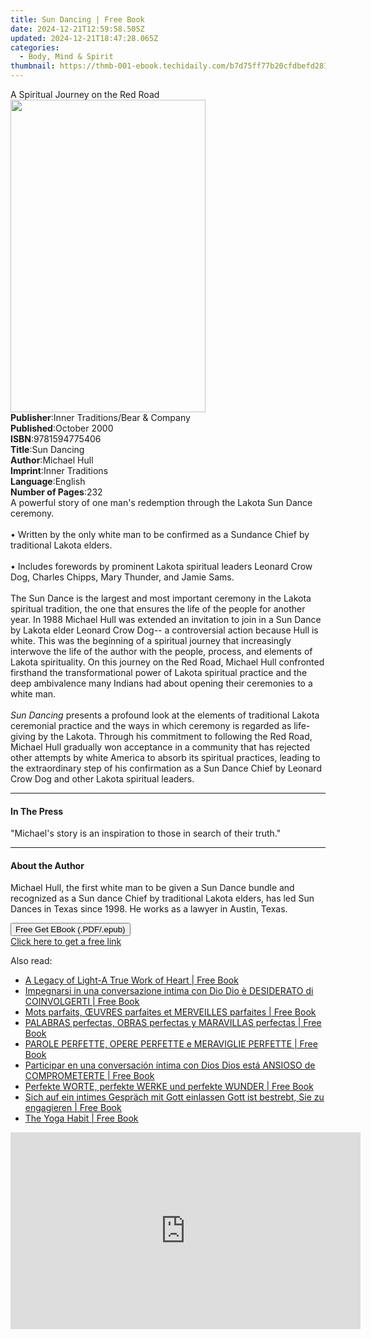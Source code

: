 ```yaml
---
title: Sun Dancing | Free Book
date: 2024-12-21T12:59:58.505Z
updated: 2024-12-21T18:47:28.065Z
categories:
  - Body, Mind & Spirit
thumbnail: https://thmb-001-ebook.techidaily.com/b7d75ff77b20cfdbefd281b20935b15824179d8941d1943b642568dfe87c1851.jpg
---
```

<main id="book-container">
  <div class="flex flex-col">
    <div class="book-brief flex-1 py-6 px-4 sm:p-6 md:py-10 md:px-8">
      <!-- brief-->
      <div class="book-brief-main">A Spiritual Journey on the Red Road</div>
    </div>
    <div
      class="book-meta-info flex-1 grid gap-4 col-start-1 col-end-3 row-start-1 sm:mb-6 sm:grid-cols-4 lg:gap-6 lg:col-start-2 lg:row-end-6 lg:row-span-6 lg:mb-0"
    >
      <div
        class="book-meta-info-left place-content-center mt-4 p-4 text-sm leading-6 col-start-2 col-span-2 dark:text-slate-400"
      >
        <img
          class="w-full h-500 object-cover rounded-lg sm:h-255 sm:col-span-2 lg:col-span-full"
          src="https://img-001-ebook.techidaily.com/7cfb5338d5201c0dc9e43e17ecb27ca9d2b8b560f468e810755ae063d4be8020.jpg"
          alt=""
          width="312"
          height="500"
        />
      </div>
      <div
        class="book-meta-info-right mt-2 col-start-1 row-start-2 col-span-3 self-center"
      >
        <!-- meta data  -->
        <div class="flex flex-col px-4 md:px-8">
          <div class="flex-1">
            <strong>Publisher</strong>:<span class="px-2"
              >Inner Traditions/Bear &amp; Company</span
            >
          </div>
          <div class="flex-1">
            <strong>Published</strong>:<span class="px-2">October 2000</span>
          </div>
          <div class="flex-1">
            <strong>ISBN</strong>:<span class="px-2">9781594775406</span>
          </div>
          <div class="flex-1">
            <strong>Title</strong>:<span class="px-2">Sun Dancing</span>
          </div>
          <div class="flex-1">
            <strong>Author</strong>:<span class="px-2">Michael Hull</span>
          </div>
          <div class="flex-1">
            <strong>Imprint</strong>:<span class="px-2">Inner Traditions</span>
          </div>
          <div class="flex-1">
            <strong>Language</strong>:<span class="px-2">English</span>
          </div>
          <div class="flex-1">
            <strong>Number of Pages</strong>:<span class="px-2">232</span>
          </div>
        </div>
      </div>
    </div>
    <div class="book-description flex-1 py-6 px-4 sm:p-6 md:py-10 md:px-8">
      <div class="book-description-main">
        <div accordion-content="" id="description">
          A powerful story of one man's redemption through the Lakota Sun Dance
          ceremony.<br /><br />• Written by the only white man to be confirmed
          as a Sundance Chief by traditional Lakota elders.<br /><br />•
          Includes forewords by prominent Lakota spiritual leaders Leonard Crow
          Dog, Charles Chipps, Mary Thunder, and Jamie Sams.<br /><br />The Sun
          Dance is the largest and most important ceremony in the Lakota
          spiritual tradition, the one that ensures the life of the people for
          another year. In 1988 Michael Hull was extended an invitation to join
          in a Sun Dance by Lakota elder Leonard Crow Dog-- a controversial
          action because Hull is white. This was the beginning of a spiritual
          journey that increasingly interwove the life of the author with the
          people, process, and elements of Lakota spirituality. On this journey
          on the Red Road, Michael Hull confronted firsthand the
          transformational power of Lakota spiritual practice and the deep
          ambivalence many Indians had about opening their ceremonies to a white
          man. <br /><br /><i>Sun Dancing</i> presents a profound look at the
          elements of traditional Lakota ceremonial practice and the ways in
          which ceremony is regarded as life-giving by the Lakota. Through his
          commitment to following the Red Road, Michael Hull gradually won
          acceptance in a community that has rejected other attempts by white
          America to absorb its spiritual practices, leading to the
          extraordinary step of his confirmation as a Sun Dance Chief by Leonard
          Crow Dog and other Lakota spiritual leaders.
        </div>
        <div class="accordion-fader"></div>
      </div>
    </div>
    <div class="book-excerpts flex-1 py-6 px-4 sm:p-6 md:py-10 md:px-8">
      <!-- excerpts-->
      <div class="book-excerpts-main">
        <hr />
        <h4 class="placeholder placeholder-heading">
          <span>In The Press</span>
        </h4>
        <p>
          "Michael's story is an inspiration to those in search of their truth."
        </p>
      </div>
    </div>
    <div class="book-about-author flex-1 py-6 px-4 sm:p-6 md:py-10 md:px-8">
      <!-- about author-->
      <div class="book-main-author-main">
        <hr />
        <h4 class="placeholder placeholder-heading">
          <span>About the Author</span>
        </h4>
        <p>
          Michael Hull, the first white man to be given a Sun Dance bundle and
          recognized as a Sun dance Chief by traditional Lakota elders, has led
          Sun Dances in Texas since 1998. He works as a lawyer in Austin, Texas.
        </p>
      </div>
    </div>
    <div class="book-free-get flex-1 py-6 px-4 sm:p-6 md:py-10 md:px-8">
      <button
        id="btn-free-get"
        class="bg-blue-500 hover:bg-blue-700 text-white font-bold py-2 px-4 rounded"
      >
        Free Get EBook (.PDF/.epub)
      </button>
      <div id="countdown-display" class="px-2 text-lg mt-2"></div>
      <a
        id="free-link"
        class="hidden bg-blue-500 hover:bg-blue-700 text-white font-bold py-2 px-4 rounded"
        href="https://www.ebooks.com/en-us/book/95782022/sun-dancing/michael-hull/"
        target="_blank"
        >Click here to get a free link</a
      >
    </div>
    <script>
      let countdownTime = 0;
      let countdownInterval = null;
      document
        .getElementById('btn-free-get')
        .addEventListener('click', startCountdown);
      function startCountdown() {
        countdownTime = new Date().getTime() + 60000 * 3;
        countdownInterval = setInterval(updateCountdown, 1000);
        document.getElementById('btn-free-get').disabled = true;
        document
          .getElementById('btn-free-get')
          .classList.add('bg-gray-500', 'cursor-not-allowed');
      }
      function updateCountdown() {
        let currentTime = new Date().getTime();
        let timeLeft = countdownTime - currentTime;
        let secondsLeft = Math.floor(timeLeft / 1000);
        document.getElementById('countdown-display').innerHTML =
          `Remaining time: ${secondsLeft} seconds.`;
        if (secondsLeft <= 0) {
          clearInterval(countdownInterval);
          document.getElementById('btn-free-get').classList.add('hidden');
          document.getElementById('free-link').classList.remove('hidden');
          document.getElementById('countdown-display').innerHTML = '';
        }
      }
    </script>
  </div>
</main>

<ins class="adsbygoogle"
      style="display:block"
      data-ad-client="ca-pub-7571918770474297"
      data-ad-slot="8358498916"
      data-ad-format="auto"
      data-full-width-responsive="true"></ins>
    

<span class="atpl-alsoreadstyle">Also read:</span>
<div><ul>
<li><a href="https://novels-ebooks.techidaily.com/210909717-9781961123502-a-legacy-of-light-a-true-work-of-heart/"><u>A Legacy of Light-A True Work of Heart | Free Book</u></a></li>
<li><a href="https://novels-ebooks.techidaily.com/210909705-9781088199855-impegnarsi-in-una-conversazione-intima-con-dio-dio-e-desiderato-di-coinvolgerti/"><u>Impegnarsi in una conversazione intima con Dio Dio è DESIDERATO di COINVOLGERTI | Free Book</u></a></li>
<li><a href="https://novels-ebooks.techidaily.com/210909715-9781088202593-mots-parfaits-oeuvres-parfaites-et-merveilles-parfaites/"><u>Mots parfaits, ŒUVRES parfaites et MERVEILLES parfaites | Free Book</u></a></li>
<li><a href="https://novels-ebooks.techidaily.com/210909721-9781088203187-palabras-perfectas-obras-perfectas-y-maravillas-perfectas/"><u>PALABRAS perfectas, OBRAS perfectas y MARAVILLAS perfectas | Free Book</u></a></li>
<li><a href="https://novels-ebooks.techidaily.com/210909720-9781088203033-parole-perfette-opere-perfette-e-meraviglie-perfette/"><u>PAROLE PERFETTE, OPERE PERFETTE e MERAVIGLIE PERFETTE | Free Book</u></a></li>
<li><a href="https://novels-ebooks.techidaily.com/210909710-9781088200025-participar-en-una-conversacion-intima-con-dios-dios-esta-ansioso-de-comprometerte/"><u>Participar en una conversación íntima con Dios Dios está ANSIOSO de COMPROMETERTE | Free Book</u></a></li>
<li><a href="https://novels-ebooks.techidaily.com/210909714-9781088202883-perfekte-worte-perfekte-werke-und-perfekte-wunder/"><u>Perfekte WORTE, perfekte WERKE und perfekte WUNDER | Free Book</u></a></li>
<li><a href="https://novels-ebooks.techidaily.com/210909704-9781088199725-sich-auf-ein-intimes-gesprach-mit-gott-einlassen-gott-ist-bestrebt-sie-zu-engagieren/"><u>Sich auf ein intimes Gespräch mit Gott einlassen Gott ist bestrebt, Sie zu engagieren | Free Book</u></a></li>
<li><a href="https://novels-ebooks.techidaily.com/210909829-9798985295481-the-yoga-habit/"><u>The Yoga Habit | Free Book</u></a></li>
</ul></div>

<!-- affiliate ads begin -->
<iframe width="560" height="315" src="https://www.youtube.com/embed/f-yPCh24EsA?si=3z8FAd_lMZeAjug7" title="YouTube video player" frameborder="0" allow="accelerometer; autoplay; clipboard-write; encrypted-media; gyroscope; picture-in-picture; web-share" referrerpolicy="strict-origin-when-cross-origin" allowfullscreen></iframe>
<!-- affiliate ads end -->

